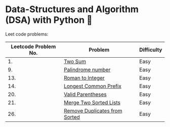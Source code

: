 # Data-Structures and Algorithm (DSA) with Python 🐍

Leet code problems: 

Leetcode Problem No. | Problem  | Difficulty
-- | ------------- | -------------
1.| [Two Sum](https://github.com/AnushaDeviR/dsaWithPython/blob/main/leetcode-data-structures/data-structures-1/twoSum.py)| Easy
9.| [Palindrome number](https://github.com/AnushaDeviR/dsaWithPython/blob/main/leetcode-data-structures/data-structures-1/palindromeNumber.py)| Easy
13.| [Roman to Integer](https://github.com/AnushaDeviR/dsaWithPython/blob/main/leetcode-data-structures/data-structures-1/romanToInteger.py)| Easy
14.| [Longest Common Prefix](https://github.com/AnushaDeviR/dsaWithPython/blob/main/leetcode-data-structures/data-structures-1/longestCommonPrefix.py)| Easy
20.| [Valid Parentheses](https://github.com/AnushaDeviR/dsaWithPython/blob/main/leetcode-data-structures/data-structures-1/validParentheses.py)| Easy
21.| [Merge Two Sorted Lists](https://github.com/AnushaDeviR/dsaWithPython/blob/main/leetcode-data-structures/data-structures-1/mergeTwoSortedLists.py)| Easy
26.| [Remove Duplicates from Sorted](https://github.com/AnushaDeviR/dsaWithPython/blob/main/leetcode-data-structures/data-structures-1/removeDuplicatesFromSortedArray.py)| Easy
